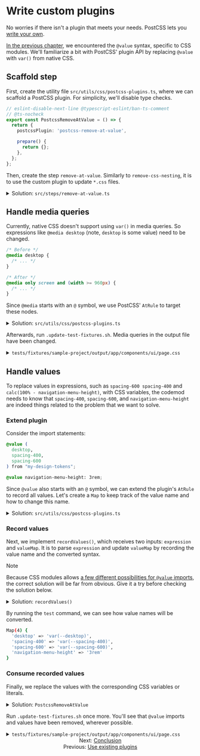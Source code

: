 # Write custom plugins

No worries if there isn't a plugin that meets your needs. PostCSS lets you [write your own](https://postcss.org/api/).

[In the previous chapter](./01-use-existing-plugins.md), we encountered the `@value` syntax, specific to CSS modules. We'll familiarize a bit with PostCSS' plugin API by replacing `@value` with `var()` from native CSS.


## Scaffold step

First, create the utility file `src/utils/css/postcss-plugins.ts`, where we can scaffold a PostCSS plugin. For simplicity, we'll disable type checks.

```ts
// eslint-disable-next-line @typescript-eslint/ban-ts-comment
// @ts-nocheck
export const PostcssRemoveAtValue = () => {
  return {
    postcssPlugin: 'postcss-remove-at-value',

    prepare() {
      return {};
    },
  };
};
```

Then, create the step `remove-at-value`. Similarly to `remove-css-nesting`, it is to use the custom plugin to update `*.css` files.

<details>

<summary>Solution: <code>src/steps/remove-at-value.ts</code></summary>

```ts
import { readFileSync } from 'node:fs';
import { join } from 'node:path';

import { createFiles, findFiles } from '@codemod-utils/files';
import postcss from 'postcss';

import { Options } from '../types/index.js';
import { PostcssRemoveAtValue } from '../utils/css/postcss-plugins.js';

function updateFile(file: string): string {
  const plugins = [PostcssRemoveAtValue()];

  return postcss(plugins).process(file).css;
}

export function removeAtValue(options: Options): void {
  const { projectRoot } = options;

  const filePaths = findFiles('app/**/*.css', {
    projectRoot,
  });

  const fileMap = new Map(
    filePaths.map((filePath) => {
      const oldFile = readFileSync(join(projectRoot, filePath), 'utf8');
      const newFile = updateFile(oldFile);

      return [filePath, newFile];
    }),
  );

  createFiles(fileMap, options);
}
```

</details>


## Handle media queries

Currently, native CSS doesn't support using `var()` in media queries. So expressions like `@media desktop` (note, `desktop` is some value) need to be changed.

```css
/* Before */
@media desktop {
  /* ... */
}

/* After */
@media only screen and (width >= 960px) {
  /* ... */
}
```

Since `@media` starts with an `@` symbol, we use PostCSS' `AtRule` to target these nodes.

<details>

<summary>Solution: <code>src/utils/css/postcss-plugins.ts</code></summary>

```diff
// eslint-disable-next-line @typescript-eslint/ban-ts-comment
// @ts-nocheck
+ const breakpoints = new Map([
+   ['mobile', 'only screen and (width < 480px)'],
+   ['tablet', 'only screen and (width >= 480px) and (width < 960px)'],
+   ['desktop', 'only screen and (width >= 960px)'],
+ ]);
+ 
export const PostcssRemoveAtValue = () => {
  return {
    postcssPlugin: 'postcss-remove-at-value',

    prepare() {
-       return {};
+       return {
+         AtRule(node) {
+           switch (node.name) {
+             case 'media': {
+               if (breakpoints.has(node.params)) {
+                 node.params = breakpoints.get(node.params);
+               }
+ 
+               break;
+             }
+           }
+         },
+       };
    },
  };
};
```

</details>

Afterwards, run `.update-test-fixtures.sh`. Media queries in the output file have been changed.

<details>

<summary><code>tests/fixtures/sample-project/output/app/components/ui/page.css</code></summary>

```diff
@value (
  desktop,
  spacing-400,
  spacing-600
) from "my-design-tokens";

@value navigation-menu-height: 3rem;

.container {
  display: grid;
  grid-template-areas:
    "header"
    "body";
  grid-template-columns: 1fr;
  grid-template-rows: auto 1fr;
  height: calc(100% - navigation-menu-height);
  overflow-y: auto;
  padding: spacing-600 spacing-400;
  scrollbar-gutter: stable;
}

.container .header {
    grid-area: header;
  }

.container .body {
    grid-area: body;
  }

- @media desktop {
+ @media only screen and (width >= 960px) {

.container {
    grid-template-areas:
      "header body";
    grid-template-columns: auto 1fr;
    grid-template-rows: 1fr;
    height: 100%
}
  }
```

</details>


## Handle values

To replace values in expressions, such as `spacing-600 spacing-400` and `calc(100% - navigation-menu-height)`, with CSS variables, the codemod needs to know that `spacing-400`, `spacing-600`, and `navigation-menu-height` are indeed things related to the problem that we want to solve.


### Extend plugin

Consider the import statements:

```css
@value (
  desktop,
  spacing-400,
  spacing-600
) from "my-design-tokens";

@value navigation-menu-height: 3rem;
```

Since `@value` also starts with an `@` symbol, we can extend the plugin's `AtRule` to record all values. Let's create a `Map` to keep track of the value name and how to change this name.

<details>

<summary>Solution: <code>src/utils/css/postcss-plugins.ts</code></summary>

For brevity, I already added `node.remove()` and `OnceExit`. These, respectively, remove the `@value` imports and log the map to help us understand what's going on.

```diff
// eslint-disable-next-line @typescript-eslint/ban-ts-comment
// @ts-nocheck
const breakpoints = new Map([
  ['mobile', 'only screen and (width < 480px)'],
  ['tablet', 'only screen and (width >= 480px) and (width < 960px)'],
  ['desktop', 'only screen and (width >= 960px)'],
]);

+ function recordValues(expression: string, valueMap: Map<string, string>) {
+   // ...
+ }
+ 
export const PostcssRemoveAtValue = () => {
  return {
    postcssPlugin: 'postcss-remove-at-value',

    prepare() {
+       const valueMap = new Map<string, string>();
+ 
      return {
        AtRule(node) {
          switch (node.name) {
            case 'media': {
              if (breakpoints.has(node.params)) {
                node.params = breakpoints.get(node.params);
              }

              break;
            }
+ 
+             case 'value': {
+               recordValues(node.params, valueMap);
+ 
+               node.remove();
+ 
+               break;
+             }
          }
        },
+ 
+         OnceExit() {
+           console.log(valueMap);
+         },
      };
    },
  };
};
```

</details>


### Record values

Next, we implement `recordValues()`, which receives two inputs: `expression` and `valueMap`. It is to parse `expression` and update `valueMap` by recording the value name and the converted syntax.

> [!NOTE]
> Because CSS modules allows [a few different possibilities for `@value` imports](https://github.com/css-modules/postcss-modules-values/blob/v4.0.0/README.md), the correct solution will be far from obvious. Give it a try before checking the solution below.

<details>

<summary>Solution: <code>recordValues()</code></summary>

```ts
function recordValues(expression: string, valueMap: Map<string, string>) {
  const isGlobal = expression.includes('"my-design-tokens"');

  if (!isGlobal) {
    const [oldSyntax, ...values] = expression.split(':');

    valueMap.set(oldSyntax, values.join(':').trim());

    return;
  }

  const matches = expression.match(/\(([^)]+)\)/);

  if (!matches) {
    return;
  }

  matches[1].split(',').forEach((str) => {
    const oldSyntax = str.trim();

    if (oldSyntax === '') {
      return;
    }

    const isRenamed = oldSyntax.includes(' as ');

    if (!isRenamed) {
      valueMap.set(oldSyntax, `var(--${oldSyntax})`);

      return;
    }

    const [originalName, newName] = oldSyntax.split(' as ');

    valueMap.set(newName.trim(), `var(--${originalName.trim()})`);
  });
}
```

</details>

By running the `test` command, we can see how value names will be converted.

```sh
Map(4) {
  'desktop' => 'var(--desktop)',
  'spacing-400' => 'var(--spacing-400)',
  'spacing-600' => 'var(--spacing-600)',
  'navigation-menu-height' => '3rem'
}
```


### Consume recorded values

Finally, we replace the values with the corresponding CSS variables or literals.

<details>

<summary>Solution: <code>PostcssRemoveAtValue</code></summary>

It's hard to update dynamic expressions in `calc()`. For simplicity, we'll warn the user and ask them to update the code.

```diff
export const PostcssRemoveAtValue = () => {
  return {
    postcssPlugin: 'postcss-remove-at-value',

    prepare() {
+       const errorMessages: string[] = [];
      const valueMap = new Map<string, string>();

      return {
        AtRule(node) {
          switch (node.name) {
            case 'media': {
              if (breakpoints.has(node.params)) {
                node.params = breakpoints.get(node.params);
+               } else if (tokenValues.has(node.params)) {
+                 node.params = tokenValues.get(node.params);
              }

              break;
            }

            case 'value': {
              recordValues(node.params, valueMap);

              node.remove();

              break;
            }
          }
        },

+         Declaration(node) {
+           const matches = node.value.match(/calc\(([^)]+)\)/);
+ 
+           // Unable to handle calc() expressions
+           if (matches) {
+             const warn = Array.from(valueMap.keys()).some((key) => {
+               return matches[1].includes(key);
+             });
+ 
+             if (warn) {
+               errorMessages.push(
+                 `Couldn't update \`${node.prop}\`, originally on line ${node.source.start.line} (approx.)`,
+               );
+             }
+ 
+             return;
+           }
+ 
+           const values = node.value.split(' ');
+ 
+           const newValues = values.map((value) => {
+             return valueMap.has(value) ? valueMap.get(value) : value;
+           });
+ 
+           node.value = newValues.join(' ');
+         },
+ 
        OnceExit() {
-           console.log(valueMap);
+           console.log(errorMessages.join('\n'));
        },
      };
    },
  };
};
```

</details>

Run `.update-test-fixtures.sh` once more. You'll see that `@value` imports and values have been removed, wherever possible.

<details>

<summary><code>tests/fixtures/sample-project/output/app/components/ui/page.css</code></summary>

```diff
- @value (
-   desktop,
-   spacing-400,
-   spacing-600
- ) from "my-design-tokens";
- 
- @value navigation-menu-height: 3rem;
- 
.container {
  display: grid;
  grid-template-areas:
    "header"
    "body";
  grid-template-columns: 1fr;
  grid-template-rows: auto 1fr;
  height: calc(100% - navigation-menu-height);
  overflow-y: auto;
-   padding: spacing-600 spacing-400;
+   padding: var(--spacing-600) var(--spacing-400);
  scrollbar-gutter: stable;
}

.container .header {
    grid-area: header;
  }

.container .body {
    grid-area: body;
  }

@media only screen and (width >= 960px) {

.container {
    grid-template-areas:
      "header body";
    grid-template-columns: auto 1fr;
    grid-template-rows: 1fr;
    height: 100%
}
  }
```

</details>


<div align="center">
  <div>
    Next: <a href="./03-conclusion.md">Conclusion</a>
  </div>
  <div>
    Previous: <a href="./01-use-existing-plugins.md">Use existing plugins</a>
  </div>
</div>
